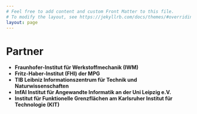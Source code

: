 ```yaml
---
# Feel free to add content and custom Front Matter to this file.
# To modify the layout, see https://jekyllrb.com/docs/themes/#overriding-theme-defaults
layout: page
---
```


# Partner

* **Fraunhofer-Institut für Werkstoffmechanik (IWM)**
* **Fritz-Haber-Institut (FHI) der MPG**
* **TIB Leibniz Informationszentrum für Technik und Naturwissenschaften**
* **InfAI Institut für Angewandte Informatik an der Uni Leipzig e.V.**
* **Institut für Funktionelle Grenzflächen am Karlsruher Institut für Technologie (KIT)**

